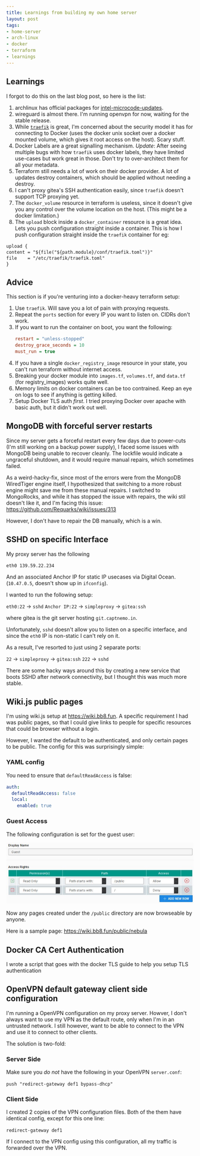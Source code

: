```yaml
---
title: Learnings from building my own home server
layout: post
tags:
- home-server
- arch-linux
- docker
- terraform
- learnings
---
```


## Learnings

I forgot to do this on the last blog post, so here is the list:

1. archlinux has official packages for [intel-microcode-updates](https://wiki.archlinux.org/index.php/Microcode).
2. wireguard is almost there. I'm running openvpn for now, waiting for the stable release.
3. While [`traefik`][traefik] is great, I'm concerned about the security model it has for connecting to Docker (uses the docker unix socket over a docker mounted volume, which gives it root access on the host). Scary stuff.
4. Docker Labels are a great signalling mechanism. *Update*: After seeing multiple bugs with how `traefik` uses docker labels, they have limited use-cases but work great in those. Don't try to over-architect them for all your metadata.
5. Terraform still needs a lot of work on their docker provider. A lot of updates destroy containers, which should be applied without needing a destroy.
6. I can't proxy gitea's SSH authentication easily, since `traefik` doesn't support TCP proxying yet.
7. The `docker_volume` resource in terraform is useless, since it doesn't give you any control over the volume location on the host. (This might be a docker limitation.)
8. The `upload` block inside a `docker_container` resource is a great idea. Lets you push configuration straight inside a container. This is how I push configuration straight inside the `traefik` container for eg:
  ```hcl
upload {
  content = "${file("${path.module}/conf/traefik.toml")}"
  file    = "/etc/traefik/traefik.toml"
}
  ```

## Advice

This section is if you're venturing into a docker-heavy terraform setup:

1. Use `traefik`. Will save you a lot of pain with proxying requests.
2. Repeat the `ports` section for every IP you want to listen on. CIDRs don't work.
3. If you want to run the container on boot, you want the following:
    ```ini
    restart = "unless-stopped"
    destroy_grace_seconds = 10
    must_run = true
    ```
4. If you have a single `docker_registry_image` resource in your state, you can't run terraform without internet access.
5. Breaking your docker module into `images.tf`, `volumes.tf`, and `data.tf` (for registry_images) works quite well.
6. Memory limits on docker containers can be too contrained. Keep an eye on logs to see if anything is getting killed.
7. Setup Docker TLS auth _first_. I tried proxying Docker over apache with basic auth, but it didn't work out well.

## MongoDB with forceful server restarts

Since my server gets a forceful restart every few days due to power-cuts (I'm still working on a backup power supply), I faced some issues with MongoDB being unable to recover cleanly. The lockfile would indicate a ungraceful shutdown, and it would require manual repairs, which sometimes failed.

As a weird-hacky-fix, since most of the errors were from the MongoDB WiredTiger engine itself, I hypothesized that switching to a more robust engine might save me from these manual repairs. I switched to MongoRocks, and while it has stopped the issue with repairs, the wiki stil doesn't like it, and I'm facing this issue: https://github.com/Requarks/wiki/issues/313

However, I don't have to repair the DB manually, which is a win.

## SSHD on specific Interface

My proxy server has the following 

```
eth0 139.59.22.234
```

And an associated Anchor IP for static IP usecases via Digital Ocean. (`10.47.0.5`, doesn't show up in `ifconfig`).

I wanted to run the following setup:

`eth0:22` -> `sshd`
`Anchor IP:22` -> `simpleproxy` -> `gitea:ssh`

where gitea is the git server hosting `git.captnemo.in`.

Unfortunately, `sshd` doesn't allow you to listen on a specific interface, and since the `eth0` IP is non-static I can't rely on it.

As a result, I've resorted to just using 2 separate ports:

`22` -> `simpleproxy` -> `gitea:ssh`
`222` -> `sshd`

There are some hacky ways around this by creating a new service that boots SSHD after network connectivity, but I thought this was much more stable.

## Wiki.js public pages

I'm using wiki.js setup at <https://wiki.bb8.fun>. A specific requirement I had was public pages, so that I could give links to people for specific resources that could be browser without a login.

However, I wanted the default to be authenticated, and only certain pages to be public. The config for this was surprisingly simple:

### YAML config

You need to ensure that `defaultReadAccess` is false:

```yml
auth:
  defaultReadAccess: false
  local:
    enabled: true
```

### Guest Access

The following configuration is set for the guest user:

![](/img/wiki.js-guest-access.jpg)

Now any pages created under the `/public` directory are now browseable by anyone.

Here is a sample page: <https://wiki.bb8.fun/public/nebula>

## Docker CA Cert Authentication

I wrote a script that goes with the docker TLS guide to help you setup TLS authentication

<script src="https://gist.github.com/captn3m0/2c2e723b2dcd5cdaad733aad12be59a2.js"></script>

## OpenVPN default gateway client side configuration

I'm running a OpenVPN configuration on my proxy server. Howver, I don't always want to use my VPN as the default route, only when I'm in an untrusted network. I still however, want to be able to connect to the VPN and use it to connect to other clients.

The solution is two-fold:

### Server Side

Make sure you *do not* have the following in your OpenVPN `server.conf`:

`push "redirect-gateway def1 bypass-dhcp"`

### Client Side

I created 2 copies of the VPN configuration files. Both of the them have identical config, except for this one line:

`redirect-gateway def1`

If I connect to the VPN config using this configuration, all my traffic is forwarded over the VPN.

[kodi-wiki-standalone]: https://wiki.archlinux.org/index.php/Kodi#Kodi-standalone-service
[pr]: https://github.com/hashicorp/go-version/pull/34
[sickrage]: https://sickrage.github.io/
[transmission]: https://transmissionbt.com/
[kodi]: https://kodi.tv/
[steam]: http://store.steampowered.com/linux
[openbox]: http://openbox.org/wiki/Main_Page
[docker]: https://www.docker.com/
[tf]: https://www.terraform.io/
[gitea]: https://github.com/go-gitea/gitea
[emby]: https://emby.media/
[couchpotato]: https://couchpota.to/
[flexget]: https://flexget.com/
[traefik]: https://traefik.io/
[elibsrv]: http://elibsrv.sourceforge.net/
[ubooquity]: https://vaemendis.net/ubooquity/
[airsonic]: https://airsonic.github.io/